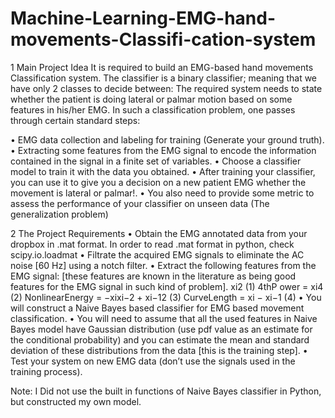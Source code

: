 # Machine-Learning-EMG-hand-movements-Classifi-cation-system

1   Main Project Idea
It is required to build an EMG-based hand movements Classification system. The classifier is a 
binary classifier; meaning that we have  only 2 classes to decide between:  The required system 
needs to state  whether the patient is doing lateral or palmar motion based on some features in 
his/her EMG.
In such a classification problem, one passes through certain standard    steps:

• EMG data collection and labeling for training (Generate your ground truth).
• Extracting some features from the EMG signal to encode the information contained in the signal in 
a finite set of variables.
• Choose a classifier model to train it with the data you obtained.
• After training your classifier, you can use it to give you a decision on a new patient EMG 
whether the movement is lateral or palmar!.
• You also need to provide some metric to assess the performance of your classifier on unseen data 
(The generalization problem)

2    The Project Requirements
• Obtain the EMG annotated data from your dropbox in .mat format. In order to read .mat format in 
python, check scipy.io.loadmat
• Filtrate the acquired EMG signals to eliminate the AC noise [60 Hz] using a notch filter.
• Extract the following features from the EMG signal: [these features are known in the literature 
as being good features for the EMG signal in such kind of problem].
  xi2                                                        (1)
4thP ower =       xi4                                                            (2)
NonlinearEnergy =      −xixi−2 + xi−12                                                        (3)
CurveLength =      xi − xi−1                                                        (4)
• You will construct a Naive Bayes based classifier for EMG based movement classification.
• You will need to assume that all the used features in Naive Bayes model have Gaussian 
distribution (use pdf value as an estimate for the conditional probability) and you can estimate 
the mean and standard deviation of these distributions from the data [this is the training step].
• Test your system on new EMG data (don’t use the signals used in the training process).

Note:  I Did not  use the built in functions of Naive Bayes classifier in Python, but constructed my own 
  model.
